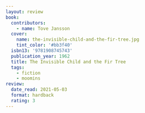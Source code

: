 ```yaml
---
layout: review
book:
  contributors:
    - name: Tove Jansson
  cover:
    name: the-invisible-child-and-the-fir-tree.jpg
    tint_color: '#bb3f40'
  isbn13: '9781908745743'
  publication_year: 1962
  title: The Invisible Child and the Fir Tree
  tags:
    - fiction
    - moomins
review:
  date_read: 2021-05-03
  format: hardback
  rating: 3
---
```


